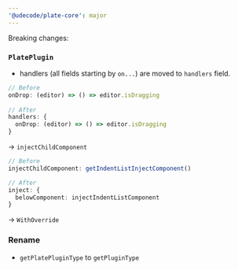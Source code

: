 ```yaml
---
'@udecode/plate-core': major
---
```


Breaking changes:

### `PlatePlugin`
- handlers (all fields starting by `on...`) are moved to `handlers` field.
```ts
// Before
onDrop: (editor) => () => editor.isDragging
  
// After
handlers: {
  onDrop: (editor) => () => editor.isDragging
}
```

-> `injectChildComponent`
```ts
// Before
injectChildComponent: getIndentListInjectComponent()

// After
inject: {
  belowComponent: injectIndentListComponent
}
```

-> `WithOverride` 

### Rename

- `getPlatePluginType` to `getPluginType`